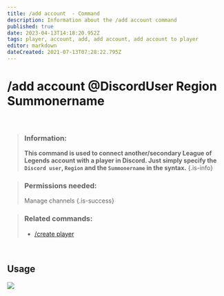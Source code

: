 ```yaml
---
title: /add account  - Command
description: Information about the /add account command
published: true
date: 2023-04-13T14:18:20.952Z
tags: player, account, add, add account, add account to player
editor: markdown
dateCreated: 2021-07-13T07:28:22.795Z
---
```


# /add account @DiscordUser Region Summonername

<br>

>### Information: 
>**This command is used to connect another/secondary League of Legends account with a player in Discord. Just simply specify the `Discord user`, `Region` and the `Summonername` in the syntax.**
>{.is-info}

>### Permissions needed: 
>Manage channels
>{.is-success}

>### Related commands:
>-   [/create player](/en/commands/create/player/)

<br>

## Usage

![](/new_add_account.gif)